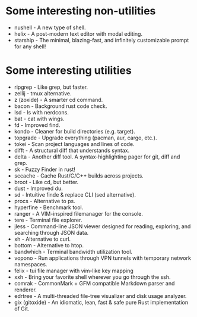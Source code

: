 # Some interesting non-utilities

- nushell - A new type of shell.
- helix - A post-modern text editor with modal editing.
- starship - The minimal, blazing-fast, and infinitely customizable prompt for any shell!

# Some interesting utilities

- ripgrep - Like grep, but faster.
- zellij - tmux alternative.
- z (zoxide) - A smarter cd command.
- bacon - Background rust code check.
- lsd - ls with nerdcons.
- bat - cat with wings.
- fd - Improved find.
- kondo - Cleaner for build directories (e.g. target).
- topgrade - Upgrade everything (pacman, aur, cargo, etc.).
- tokei - Scan project languages and lines of code.
- difft - A structural diff that understands syntax.
- delta - Another diff tool. A syntax-highlighting pager for git, diff and grep.
- sk - Fuzzy Finder in rust!
- sccache - Cache Rust/C/C++ builds across projects.
- broot - Like cd, but better.
- dust - Improved du.
- sd - Intuitive finde & replace CLI (sed alternative).
- procs - Alternative to ps.
- hyperfine - Benchmark tool.
- ranger - A VIM-inspired filemanager for the console.
- tere - Terminal file explorer.
- jless - Command-line JSON viewer designed for reading, exploring, and searching through JSON data.
- xh - Alternative to curl.
- bottom - Alternative to htop.
- bandwhich - Terminal bandwidth utilization tool.
- vopono - Run applications through VPN tunnels with temporary network namespaces.
- felix - tui file manager with vim-like key mapping
- xxh - Bring your favorite shell wherever you go through the ssh. 
- comrak - CommonMark + GFM compatible Markdown parser and renderer.
- edrtree - A multi-threaded file-tree visualizer and disk usage analyzer. 
- gix (gitoxide) - An idiomatic, lean, fast & safe pure Rust implementation of Git.
